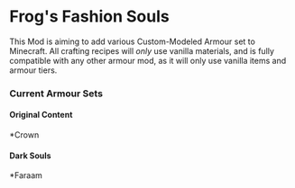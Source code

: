 # Frog's Fashion Souls

This Mod is aiming to add various Custom-Modeled Armour set to Minecraft.
All crafting recipes will *only* use vanilla materials, and is fully compatible with any other armour mod, as it will only use vanilla items and armour tiers.


### Current Armour Sets

#### Original Content
*Crown

#### Dark Souls
*Faraam